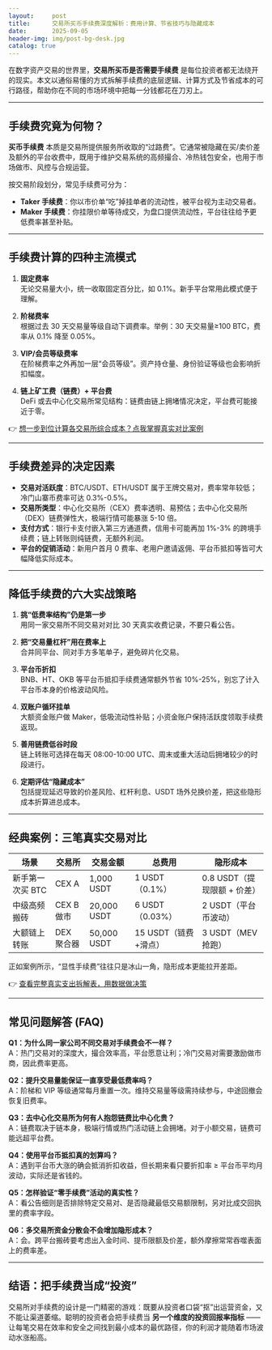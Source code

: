 ```yaml
---
layout:     post
title:      交易所买币手续费深度解析：费用计算、节省技巧与隐藏成本
date:       2025-09-05
header-img: img/post-bg-desk.jpg
catalog: true
---
```


在数字资产交易的世界里，**交易所买币是否需要手续费** 是每位投资者都无法绕开的现实。本文以通俗易懂的方式拆解手续费的底层逻辑、计算方式及节省成本的可行路径，帮助你在不同的市场环境中把每一分钱都花在刀刃上。

---

## 手续费究竟为何物？

**买币手续费** 本质是交易所提供服务所收取的“过路费”。它通常被隐藏在买/卖价差及额外的平台收费中，既用于维护交易系统的高频撮合、冷热钱包安全，也用于市场做市、风控与合规运营。

按交易阶段划分，常见手续费可分为：

- **Taker 手续费**：你以市价单“吃”掉挂单者的流动性，被平台视为主动交易者。  
- **Maker 手续费**：你挂限价单等待成交，为盘口提供流动性，平台往往给予更低费率甚至补贴。

---

## 手续费计算的四种主流模式

1. **固定费率**  
   无论交易量大小，统一收取固定百分比，如 0.1%。新手平台常用此模式便于理解。

2. **阶梯费率**  
   根据过去 30 天交易量等级自动下调费率。举例：30 天交易量≥100 BTC，费率从 0.1% 降至 0.05%。

3. **VIP/会员等级费率**  
   在阶梯费率之外再加一层“会员等级”。资产持仓量、身份验证等级也会影响折扣幅度。

4. **链上矿工费（链费）+ 平台费**  
   DeFi 或去中心化交易所常见结构：链费由链上拥堵情况决定，平台费可能接近于零。

👉 [想一步到位计算各交易所综合成本？点我掌握真实对比案例](https://okxdog.com/)

---

## 手续费差异的决定因素

- **交易对活跃度**：BTC/USDT、ETH/USDT 属于王牌交易对，费率常年较低；冷门山寨币费率可达 0.3%-0.5%。  
- **交易所类型**：中心化交易所（CEX）费率透明、易预估；去中心化交易所（DEX）链费弹性大，极端行情可能暴涨 5-10 倍。  
- **支付方式**：银行卡支付嵌入第三方通道费，信用卡可能再加 1%-3% 的跨境手续费；链上转账则纯链费，无额外利润。  
- **平台的促销活动**：新用户首月 0 费率、老用户邀请返佣、平台币抵扣等皆可大幅降低实际成本。

---

## 降低手续费的六大实战策略

1. **挑“低费率结构”仍是第一步**  
   用同一家交易所不同交易对对比 30 天真实收费记录，不要只看公告。

2. **把“交易量杠杆”用在费率上**  
   合并同平台、同对手方多笔单子，避免碎片化交易。

3. **平台币折扣**  
   BNB、HT、OKB 等平台币抵扣手续费通常额外节省 10%-25%，别忘了计入平台币本身的价格波动风险。

4. **双账户循环挂单**  
   大额资金账户做 Maker，低吸流动性补贴；小资金账户保持活跃度领取手续费返现。

5. **善用链费低谷时段**  
   链上转账可选择在每天 08:00-10:00 UTC、周末或重大活动后拥堵较少的时段进行。

6. **定期评估“隐藏成本”**  
   包括提现延迟导致的价差风险、杠杆利息、USDT 场外兑换价差，把这些隐形成本折算进总成本。

---

## 经典案例：三笔真实交易对比

| 场景 | 交易所 | 交易金额 | 总费用 | 隐形成本 |
|---|---|---|---|---|
| 新手第一次买 BTC | CEX A | 1,000 USDT | 1 USDT（0.1%） | 0.8 USDT（提现限额 + 价差） |
| 中级高频搬砖 | CEX B 做市 | 20,000 USDT | 6 USDT（0.03%） | 2 USDT（平台币波动） |
| 大额链上转账 | DEX 聚合器 | 50,000 USDT | 15 USDT（链费+滑点） | 3 USDT（MEV 抢跑） |

正如案例所示，“显性手续费”往往只是冰山一角，隐形成本更能拉开差距。

👉 [查看完整真实支出拆解表，用数据做决策](https://okxdog.com/)

---

## 常见问题解答 (FAQ)

**Q1：为什么同一家公司不同交易对手续费会不一样？**  
A：热门交易对的深度大，撮合效率高，平台愿意让利；冷门交易对需要激励做市商，因此费率更高。

**Q2：提升交易量能保证一直享受最低费率吗？**  
A：阶梯和 VIP 等级通常每月重置一次。维持交易量等级需持续参与，中途回撤会恢复旧费率。

**Q3：去中心化交易所为何有人抱怨链费比中心化贵？**  
A：链费取决于链本身，极端行情或热门活动链上会拥堵。对于小额交易，链费可能远超平台费。

**Q4：使用平台币抵扣真的划算吗？**  
A：遇到平台币大涨的确会抵消折扣收益，但长期来看只要折扣率 ≥ 平台币平均月波动，实际还是省钱的。

**Q5：怎样验证“零手续费”活动的真实性？**  
A：看公告细则是否排除特定交易对、是否隐藏最低交易额限制，另对比成交回执里的费率字段。

**Q6：多交易所资金分散会不会增加隐形成本？**  
A：会。跨平台搬砖要考虑出入金时间、提币限额及价差，额外摩擦常常吞噬表面上的费率差。

---

## 结语：把手续费当成“投资”

交易所对手续费的设计是一门精密的游戏：既要从投资者口袋“抠”出运营资金，又不能让渠道萎缩。聪明的投资者会把手续费当 **另一个维度的投资回报率指标** ——让每笔交易在效率和安全之间找到最小成本的最优路径，你的利润才能随着市场波动水涨船高。